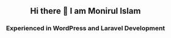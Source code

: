 <h2 align="center"> Hi there 👋 I am Monirul Islam
</h2> 
<h3 align="center">Experienced in WordPress and Laravel Development</h3>





<!--
**monirulislam909/monirulislam909** is a ✨ _special_ ✨ repository because its `README.md` (this file) appears on your GitHub profile.


